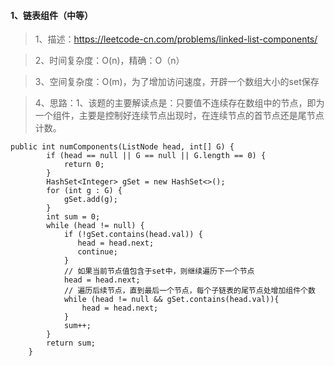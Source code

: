 #### 1、链表组件（中等）
> 1、描述：https://leetcode-cn.com/problems/linked-list-components/

> 2、时间复杂度：O(n)，精确：O（n）

> 3、空间复杂度：O(m)，为了增加访问速度，开辟一个数组大小的set保存

> 4、思路：1、该题的主要解读点是：只要值不连续存在数组中的节点，即为一个组件，主要是控制好连续节点出现时，在连续节点的首节点还是尾节点计数。

```
public int numComponents(ListNode head, int[] G) {
        if (head == null || G == null || G.length == 0) {
            return 0;
        }
        HashSet<Integer> gSet = new HashSet<>();
        for (int g : G) {
            gSet.add(g);
        }
        int sum = 0;
        while (head != null) {
            if (!gSet.contains(head.val)) {
               head = head.next;
               continue;
            }
            // 如果当前节点值包含于set中，则继续遍历下一个节点
            head = head.next;
            // 遍历后续节点，直到最后一个节点，每个子链表的尾节点处增加组件个数
            while (head != null && gSet.contains(head.val)){
                head = head.next;
            }
            sum++;
        }
        return sum;
    }
```
